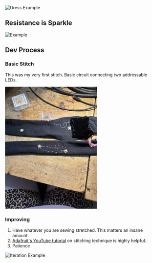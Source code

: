 <!-- Dress GIF -->
<img src="assets/videos/dress.gif" alt="Dress Example" width="600" loop loading="lazy">

## Resistance is Sparkle

<!-- Example GIF -->
<img src="assets/videos/example.gif" alt="Example" width="600" loop loading="lazy">

## Dev Process

### Basic Stitch
This was my very first stitch. Basic circuit connecting two addressable LEDs.

<!-- Basic Stitch Image -->
<img src="assets/imgs/basic_stich.jpg" alt="Basic Stitch" width="300" loading="lazy">

### Improving
1. Have whatever you are sewing stretched. This matters an insane amount.
2. [Adafruit's YouTube tutorial](https://learn.adafruit.com/getting-started-with-flora/overview) on stitching technique is highly helpful.
3. Patience

<!-- Iteration GIF -->
<img src="assets/videos/iterate.gif" alt="Iteration Example" width="600" loop loading="lazy">
